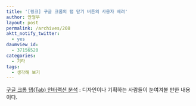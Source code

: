 ```yaml
---
title: '[링크] 구글 크롬의 탭 닫기 버튼의 사용자 배려'
author: 안형우
layout: post
permalink: /archives/208
aktt_notify_twitter:
  - yes
daumview_id:
  - 37156520
categories:
  - 기타
tags:
  - 생각해 보기
---
```

<a href="http://www.uxfactory.com/808" target="_blank">구글 크롬 탭(Tab) 인터랙션 분석</a>&nbsp;: 디자인이나 기획하는 사람들이 눈여겨볼 만한 내용이다.